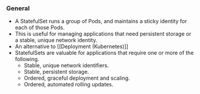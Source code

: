 ### General
- A StatefulSet runs a group of Pods, and maintains a sticky identity for each of those Pods. 
- This is useful for managing applications that need persistent storage or a stable, unique network identity.
- An alternative to [[Deployment (Kubernetes)]]
- StatefulSets are valuable for applications that require one or more of the following.
	- Stable, unique network identifiers.
	- Stable, persistent storage.
	- Ordered, graceful deployment and scaling.
	- Ordered, automated rolling updates.